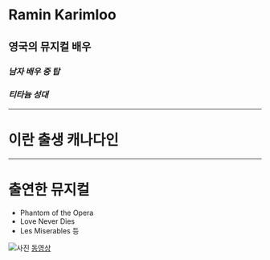 # Ramin Karimloo
## 영국의 뮤지컬 배우
### *남자 배우 중 탑*
### *티타늄 성대*

---
# **이란 출생 캐나다인**
---
# 출연한 뮤지컬
* Phantom of the Opera
* Love Never Dies
* Les Miserables 등

![사진](https://encrypted-tbn0.gstatic.com/images?q=tbn:ANd9GcQC1VfAPn_pJ0CmTjL85OywTYoaKyuXHcMfBq8fVXBVO60w1ZDE)
[동영상](https://www.youtube.com/watch?v=va9jOsCXgc4)
